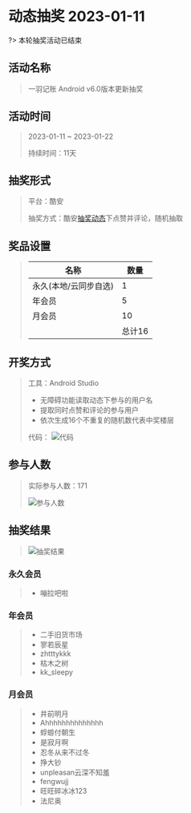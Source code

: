 # 动态抽奖 2023-01-11

?> 本轮抽奖活动已结束

## 活动名称

> 一羽记账 Android v6.0版本更新抽奖

## 活动时间

> 2023-01-11 ~ 2023-01-22
>
> 持续时间：11天

## 抽奖形式

> 平台：酷安
>
> 抽奖方式：酷安[抽奖动态](https://www.coolapk.com/feed/42439388?shareKey=MjhkOTQ0NzA4NGFlNjNjY2I4MmI~&shareUid=1171218&shareFrom=com.coolapk.market_12.5.4)下点赞并评论，随机抽取

## 奖品设置

> | 名称                  | 数量   |
> | --------------------- | ------ |
> | 永久(本地/云同步自选) | 1      |
> | 年会员                | 5      |
> | 月会员                | 10     |
> |                       | 总计16 |

## 开奖方式

> 工具：Android Studio
>
> * 无障碍功能读取动态下参与的用户名
> * 提取同时点赞和评论的参与用户
> * 依次生成16个不重复的随机数代表中奖楼层
>
> 代码：
> ![代码](https://s1.ax1x.com/2023/01/22/pSJeLKP.png)

## 参与人数

> 实际参与人数：171
>
> ![参与人数](https://s1.ax1x.com/2023/01/22/pSJeXb8.png)

## 抽奖结果

> ![抽奖结果](https://s1.ax1x.com/2023/01/22/pSJeODf.png)

### 永久会员

> * 嘣拉吧啦

### 年会员

> * 二手旧货市场
> * 寥若辰星
> * zhtttykkk
> * 枯木之树
> * kk_sleepy

### 月会员

> * 井前明月
> * Ahhhhhhhhhhhhhh
> * 蜉蝣付朝生
> * 是寂月啊
> * 忍冬从来不过冬
> * 挣大钞
> * unpleasan云深不知羞
> * fengwujj
> * 旺旺碎冰冰123
> * 法尼奥
